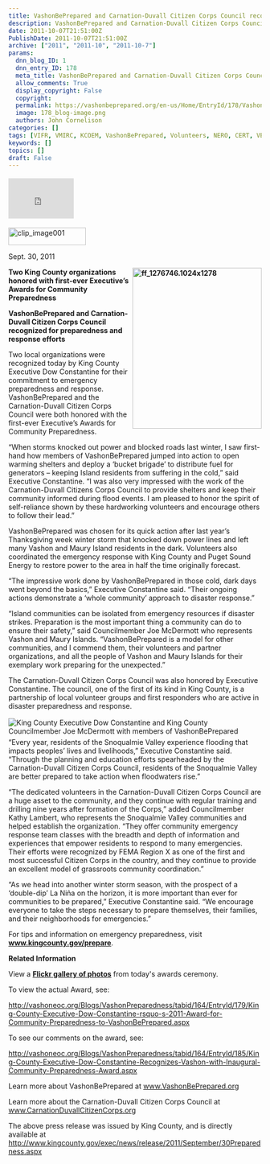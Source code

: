 ```yaml
---
title: VashonBePrepared and Carnation-Duvall Citizen Corps Council recognized for preparedness and response efforts
description: VashonBePrepared and Carnation-Duvall Citizen Corps Council recognized for preparedness and response efforts
date: 2011-10-07T21:51:00Z
PublishDate: 2011-10-07T21:51:00Z
archive: ["2011", "2011-10", "2011-10-7"]
params:
  dnn_blog_ID: 1
  dnn_entry_ID: 178
  meta_title: VashonBePrepared and Carnation-Duvall Citizen Corps Council recognized for preparedness and response efforts
  allow_comments: True
  display_copyright: False
  copyright:
  permalink: https://vashonbeprepared.org/en-us/Home/EntryId/178/VashonBePrepared-and-Carnation-Duvall-Citizen-Corps-Council-recognized-for-preparedness-and-response-efforts
  image: 178_blog-image.png
  authors: John Cornelison
categories: []
tags: [VIFR, VMIRC, KCOEM, VashonBePrepared, Volunteers, NERO, CERT, VEPC, ARES, PI, PSE]
keywords: []
topics: []
draft: False
---
```


<div class="wlWriterHeaderFooter" style="padding-bottom: 4px; margin: 0px; padding-left: 0px; padding-right: 0px; float: none; padding-top: 4px;"><iframe src="http://www.facebook.com/widgets/like.php?href=http://vashoneoc.org/Blogs/VashonPreparedness/tabid/164/EntryId/178/VashonBePrepared-and-Carnation-Duvall-Citizen-Corps-Council-recognized-for-preparedness-and-response-efforts.aspx" frameborder="0" scrolling="no" style="width: 130px; height: 80px;border: medium none;"></iframe></div>
<p><a href="./images/178/Windows-Live-Writer-004587f1eff0_CF77-clip_image001_2.gif"><img width="154" height="35" title="clip_image001" style="background-image: none;   padding-left: 0px; padding-right: 0px; display: inline;   padding-top: 0px;border: 0px;" alt="clip_image001" src="./images/178/Windows-Live-Writer-004587f1eff0_CF77-clip_image001_thumb.gif" /></a></p>
<p>Sept. 30, 2011</p>
<p><b><a href="./images/178/Windows-Live-Writer-004587f1eff0_CF77-ff_1276746.1024x1278_2.jpg"><img width="257" height="320" title="ff_1276746.1024x1278" style="background-image: none;   margin: 0px 0px 5px 5px; padding-left: 0px; padding-right: 0px; display: inline; float: right;   padding-top: 0px;border: 0px;" alt="ff_1276746.1024x1278" src="./images/178/Windows-Live-Writer-004587f1eff0_CF77-ff_1276746.1024x1278_thumb.jpg" /></a>Two King County organizations honored with first-ever Executive&rsquo;s Awards for Community Preparedness</b></p>
<p><b>VashonBePrepared and Carnation-Duvall Citizen Corps Council recognized for preparedness and response efforts</b></p>
<p>Two local organizations were recognized today by King County Executive Dow Constantine for their commitment to emergency preparedness and response. VashonBePrepared and the Carnation-Duvall Citizen Corps Council were both honored with the first-ever Executive&rsquo;s Awards for Community Preparedness.</p>
<p>&ldquo;When storms knocked out power and blocked roads last winter, I saw first-hand how members of VashonBePrepared jumped into action to open warming shelters and deploy a &lsquo;bucket brigade&rsquo; to distribute fuel for generators &ndash; keeping Island residents from suffering in the cold,&rdquo; said Executive Constantine. &ldquo;I was also very impressed with the work of the Carnation-Duvall Citizens Corps Council to provide shelters and keep their community informed during flood events. I am pleased to honor the spirit of self-reliance shown by these hardworking volunteers and encourage others to follow their lead.&rdquo;</p>
<p>VashonBePrepared was chosen for its quick action after last year&rsquo;s Thanksgiving week winter storm that knocked down power lines and left many Vashon and Maury Island residents in the dark. Volunteers also coordinated the emergency response with King County and Puget Sound Energy to restore power to the area in half the time originally forecast.</p>
<p>&ldquo;The impressive work done by VashonBePrepared in those cold, dark days went beyond the basics,&rdquo; Executive Constantine said. &ldquo;Their ongoing actions demonstrate a &lsquo;whole community&rsquo; approach to disaster response.&rdquo;</p>
<p>&ldquo;Island communities can be isolated from emergency resources if disaster strikes. Preparation is the most important thing a community can do to ensure their safety,&rdquo; said Councilmember Joe McDermott who represents Vashon and Maury Islands. &ldquo;VashonBePrepared is a model for other communities, and I commend them, their volunteers and partner organizations, and all the people of Vashon and Maury Islands for their exemplary work preparing for the unexpected.&rdquo;</p>
<p>The Carnation-Duvall Citizen Corps Council was also honored by Executive Constantine. The council, one of the first of its kind in King County, is a partnership of local volunteer groups and first responders who are active in disaster preparedness and response.</p>
<p><a href="./images/178/Windows-Live-Writer-004587f1eff0_CF77-King_County_Executive_Dow_Constantine_and_King_County_Councilmember_Joe_McDermott_with_members_o_2.jpg"><img title="(from the left) Joe Ulatoski (NERO), Al Francisco (ARES), King County Executive Dow Constantine, Patricia McClements (PSE), Rex Stratton (VIFR), Catherine Rogers (VEPC), Jill Janow (PI), John Galus (ARES), Fire Chief Hank Lipe, John Cornelison (VashonBePrepared), Synthia Downs (MRC), Michael Cochrane (CERT), Catherine Cochrane (CERT), King County Councilmember Joe McDermott" style="background-image: none;   margin: 2px 5px 5px 0px; padding-left: 0px; padding-right: 0px; display: inline; float: left;   padding-top: 0px;border: 0px solid;" alt="King County Executive Dow Constantine and King County Councilmember Joe McDermott with members of VashonBePrepared" src="./images/178/Windows-Live-Writer-004587f1eff0_CF77-King_County_Executive_Dow_Constantine_and_King_County_Councilmember_Joe_McDermott_with_members_o_thumb.jpg" /></a>&ldquo;Every year, residents of the Snoqualmie Valley experience flooding that impacts peoples&rsquo; lives and livelihoods,&rdquo; Executive Constantine said. &ldquo;Through the planning and education efforts spearheaded by the Carnation-Duvall Citizen Corps Council, residents of the Snoqualmie Valley are better prepared to take action when floodwaters rise.&rdquo;</p>
<p>&ldquo;The dedicated volunteers in the Carnation-Duvall Citizen Corps Council are a huge asset to the community, and they continue with regular training and drilling nine years after formation of the Corps,&rdquo; added Councilmember Kathy Lambert, who represents the Snoqualmie Valley communities and helped establish the organization. &ldquo;They offer community emergency response team classes with the breadth and depth of information and experiences that empower residents to respond to many emergencies. Their efforts were recognized by FEMA Region X as one of the first and most successful Citizen Corps in the country, and they continue to provide an excellent model of grassroots community coordination.&rdquo;</p>
<p>&ldquo;As we head into another winter storm season, with the prospect of a &lsquo;double-dip&rsquo; La Ni&ntilde;a on the horizon, it is more important than ever for communities to be prepared,&rdquo; Executive Constantine said. &ldquo;We encourage everyone to take the steps necessary to prepare themselves, their families, and their neighborhoods for emergencies.&rdquo;</p>
<p>For tips and information on emergency preparedness, visit <a href="http://www.kingcounty.gov/prepare"><b>www.kingcounty.gov/prepare</b></a>.</p>
<p><b>Related Information</b></p>
<p>View a <a href="http://www.flickr.com/photos/kingcounty/sets/72157627664157465/"><b>Flickr gallery of photos</b></a> from today's awards ceremony.</p>
<p>To view the actual Award, see:</p>
<p><a href="http://vashoneoc.org/Blogs/VashonPreparedness/tabid/164/EntryId/179/King-County-Executive-Dow-Constantine-rsquo-s-2011-Award-for-Community-Preparedness-to-VashonBePrepared.aspx">http://vashoneoc.org/Blogs/VashonPreparedness/tabid/164/EntryId/179/King-County-Executive-Dow-Constantine-rsquo-s-2011-Award-for-Community-Preparedness-to-VashonBePrepared.aspx</a></p>
<p>To see our comments on the award, see: </p>
<p><a href="http://vashoneoc.org/Blogs/VashonPreparedness/tabid/164/EntryId/185/King-County-Executive-Dow-Constantine-Recognizes-Vashon-with-Inaugural-Community-Preparedness-Award.aspx">http://vashoneoc.org/Blogs/VashonPreparedness/tabid/164/EntryId/185/King-County-Executive-Dow-Constantine-Recognizes-Vashon-with-Inaugural-Community-Preparedness-Award.aspx</a></p>
<p>Learn more about VashonBePrepared at <a href="http://www.VashonBePrepared.org">www.VashonBePrepared.org</a></p>
<p>Learn more about the Carnation-Duvall Citizen Corps Council at <a href="http://www.CarnationDuvallCitizenCorps.org">www.CarnationDuvallCitizenCorps.org</a></p>
The above press release was issued by King County, and is directly available at <a href="http://www.kingcounty.gov/exec/news/release/2011/September/30Preparedness.aspx">http://www.kingcounty.gov/exec/news/release/2011/September/30Preparedness.aspx</a>
